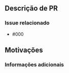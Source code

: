 <!--
######################################################

O projeto DicioTech agradece sua contribuição.

Nós temos um modelo de Pull Request para sugerir,
que busca auxiliar você e o projeto nesta contribuição.

Seja livre para adicionar/modificar informações como achar
conveniente. O mais importante é ser claro e conciso na
sua contribuição para facilitar nosso entendimento de
como ela se encaixa no projeto.

Não esqueça de ser claro e conciso no seu título.

######################################################
-->

## Descrição de PR

<!--
  Conte um pouco mais do seu trabalho aqui.
  Use este trecho como seu para expressar sua contribuição ao projeto.
-->

### Issue relacionado

<!--
  Se a sua proposta está relacionada com algum issue, você pode
  incluir o número dela aqui, no formato GitHub Markdown (#NUM).
  Caso queira, pode deixar também o link.
-->

- #000

## Motivações

<!--
Aqui, se preferir, pode contar um pouco da sua motivação
para este PR. Pode ser um bug que incomodava, um layout melhorado,
ou até mesmo uma correção gramatical e de termo.

Saber sua motivação ajuda a entender melhor o impacto do projeto. :)
 -->

### Informações adicionais

<!--
O título já diz tudo.
Deixamos este campo apenas para exercitar o pensamento. Se tiver
alguma informação adicional importante, abaixo é o lugar.

Use listas, links, títulos, emojis, o que for preciso.
-->
